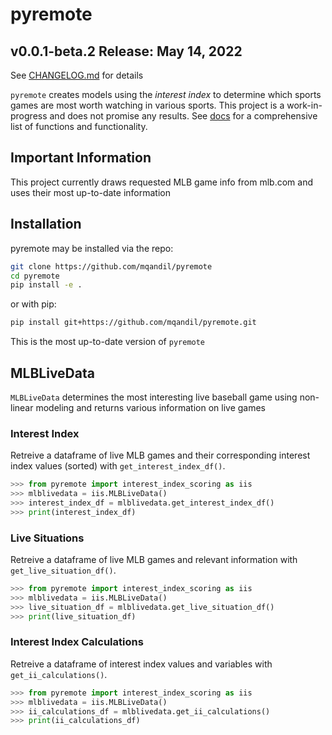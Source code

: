 # pyremote
## v0.0.1-beta.2 Release: May 14, 2022
See [CHANGELOG.md](CHANGELOG.md) for details

`pyremote` creates models using the *interest index* to determine which sports games are most worth watching in various sports. This project is a work-in-progress and does not promise any results. See [docs](docs) for a comprehensive list of functions and functionality. 

## Important Information

This project currently draws requested MLB game info from mlb.com and uses their most up-to-date information

## Installation
pyremote may be installed via the repo:
```bash
git clone https://github.com/mqandil/pyremote
cd pyremote
pip install -e .
```
or with pip: 
```bash
pip install git+https://github.com/mqandil/pyremote.git
```

This is the most up-to-date version of `pyremote`

## MLBLiveData
`MLBLiveData` determines the most interesting live baseball game using non-linear modeling and returns various information on live games

### Interest Index
Retreive a dataframe of live MLB games and their corresponding interest index values (sorted) with `get_interest_index_df()`. 
```python
>>> from pyremote import interest_index_scoring as iis
>>> mlblivedata = iis.MLBLiveData()
>>> interest_index_df = mlblivedata.get_interest_index_df()
>>> print(interest_index_df)
```

### Live Situations
Retreive a dataframe of live MLB games and relevant information with `get_live_situation_df()`.
```python
>>> from pyremote import interest_index_scoring as iis
>>> mlblivedata = iis.MLBLiveData()
>>> live_situation_df = mlblivedata.get_live_situation_df()
>>> print(live_situation_df)
```
### Interest Index Calculations
Retreive a dataframe of interest index values and variables with `get_ii_calculations()`.
```python
>>> from pyremote import interest_index_scoring as iis
>>> mlblivedata = iis.MLBLiveData()
>>> ii_calculations_df = mlblivedata.get_ii_calculations()
>>> print(ii_calculations_df)
```
